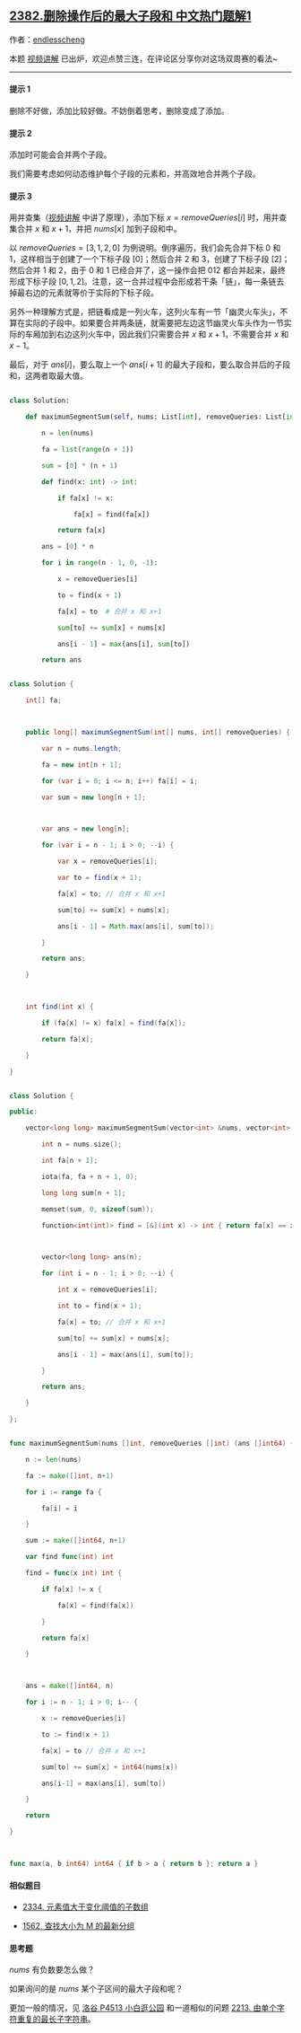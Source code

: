 ## [2382.删除操作后的最大子段和 中文热门题解1](https://leetcode.cn/problems/maximum-segment-sum-after-removals/solutions/100000/by-endlesscheng-p61j)

作者：[endlesscheng](https://leetcode.cn/u/endlesscheng)

本题 [视频讲解](https://www.bilibili.com/video/BV1Kd4y1Z7Fv) 已出炉，欢迎点赞三连，在评论区分享你对这场双周赛的看法~

---

#### 提示 1 

删除不好做，添加比较好做。不妨倒着思考，删除变成了添加。

#### 提示 2

添加时可能会合并两个子段。

我们需要考虑如何动态维护每个子段的元素和，并高效地合并两个子段。

#### 提示 3

用并查集（[视频讲解](https://www.bilibili.com/video/BV1Kd4y1Z7Fv) 中讲了原理），添加下标 $x=\textit{removeQueries}[i]$ 时，用并查集合并 $x$ 和 $x+1$，并把 $\textit{nums}[x]$ 加到子段和中。

以 $\textit{removeQueries}=[3,1,2,0]$ 为例说明。倒序遍历，我们会先合并下标 $0$ 和 $1$，这样相当于创建了一个下标子段 $[0]$；然后合并 $2$ 和 $3$，创建了下标子段 $[2]$；然后合并 $1$ 和 $2$，由于 $0$ 和 $1$ 已经合并了，这一操作会把 $0 1 2$ 都合并起来，最终形成下标子段 $[0,1,2]$。注意，这一合并过程中会形成若干条「链」，每一条链去掉最右边的元素就等价于实际的下标子段。

另外一种理解方式是，把链看成是一列火车，这列火车有一节「幽灵火车头」，不算在实际的子段中。如果要合并两条链，就需要把左边这节幽灵火车头作为一节实际的车厢加到右边这列火车中，因此我们只需要合并 $x$ 和 $x+1$，不需要合并 $x$ 和 $x-1$。

最后，对于 $\textit{ans}[i]$，要么取上一个 $\textit{ans}[i+1]$ 的最大子段和，要么取合并后的子段和，这两者取最大值。

```py [sol1-Python3]
class Solution:
    def maximumSegmentSum(self, nums: List[int], removeQueries: List[int]) -> List[int]:
        n = len(nums)
        fa = list(range(n + 1))
        sum = [0] * (n + 1)
        def find(x: int) -> int:
            if fa[x] != x:
                fa[x] = find(fa[x])
            return fa[x]
        ans = [0] * n
        for i in range(n - 1, 0, -1):
            x = removeQueries[i]
            to = find(x + 1)
            fa[x] = to  # 合并 x 和 x+1
            sum[to] += sum[x] + nums[x]
            ans[i - 1] = max(ans[i], sum[to])
        return ans
```

```java [sol1-Java]
class Solution {
    int[] fa;

    public long[] maximumSegmentSum(int[] nums, int[] removeQueries) {
        var n = nums.length;
        fa = new int[n + 1];
        for (var i = 0; i <= n; i++) fa[i] = i;
        var sum = new long[n + 1];

        var ans = new long[n];
        for (var i = n - 1; i > 0; --i) {
            var x = removeQueries[i];
            var to = find(x + 1);
            fa[x] = to; // 合并 x 和 x+1
            sum[to] += sum[x] + nums[x];
            ans[i - 1] = Math.max(ans[i], sum[to]);
        }
        return ans;
    }

    int find(int x) {
        if (fa[x] != x) fa[x] = find(fa[x]);
        return fa[x];
    }
}
```

```cpp [sol1-C++]
class Solution {
public:
    vector<long long> maximumSegmentSum(vector<int> &nums, vector<int> &removeQueries) {
        int n = nums.size();
        int fa[n + 1];
        iota(fa, fa + n + 1, 0);
        long long sum[n + 1];
        memset(sum, 0, sizeof(sum));
        function<int(int)> find = [&](int x) -> int { return fa[x] == x ? x : fa[x] = find(fa[x]); };

        vector<long long> ans(n);
        for (int i = n - 1; i > 0; --i) {
            int x = removeQueries[i];
            int to = find(x + 1);
            fa[x] = to; // 合并 x 和 x+1
            sum[to] += sum[x] + nums[x];
            ans[i - 1] = max(ans[i], sum[to]);
        }
        return ans;
    }
};
```

```go [sol1-Go]
func maximumSegmentSum(nums []int, removeQueries []int) (ans []int64) {
	n := len(nums)
	fa := make([]int, n+1)
	for i := range fa {
		fa[i] = i
	}
	sum := make([]int64, n+1)
	var find func(int) int
	find = func(x int) int {
		if fa[x] != x {
			fa[x] = find(fa[x])
		}
		return fa[x]
	}

	ans = make([]int64, n)
	for i := n - 1; i > 0; i-- {
		x := removeQueries[i]
		to := find(x + 1)
		fa[x] = to // 合并 x 和 x+1
		sum[to] += sum[x] + int64(nums[x])
		ans[i-1] = max(ans[i], sum[to])
	}
	return
}

func max(a, b int64) int64 { if b > a { return b }; return a }
```

#### 相似题目

- [2334. 元素值大于变化阈值的子数组](https://leetcode.cn/problems/subarray-with-elements-greater-than-varying-threshold/)
- [1562. 查找大小为 M 的最新分组](https://leetcode.cn/problems/find-latest-group-of-size-m/)

#### 思考题

$\textit{nums}$ 有负数要怎么做？

如果询问的是 $\textit{nums}$ 某个子区间的最大子段和呢？

更加一般的情况，见 [洛谷 P4513 小白逛公园](https://www.luogu.com.cn/problem/P4513) 和一道相似的问题 [2213. 由单个字符重复的最长子字符串](https://leetcode.cn/problems/longest-substring-of-one-repeating-character/)。
